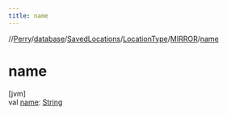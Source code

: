 ```yaml
---
title: name
---
```

//[Perry](../../../../../index.html)/[database](../../../index.html)/[SavedLocations](../../index.html)/[LocationType](../index.html)/[MIRROR](index.html)/[name](name.html)



# name



[jvm]\
val [name](name.html): [String](https://kotlinlang.org/api/latest/jvm/stdlib/kotlin/-string/index.html)




